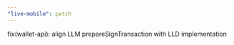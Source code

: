 ```yaml
---
"live-mobile": patch
---
```


fix(wallet-api): align LLM prepareSignTransaction with LLD implementation
